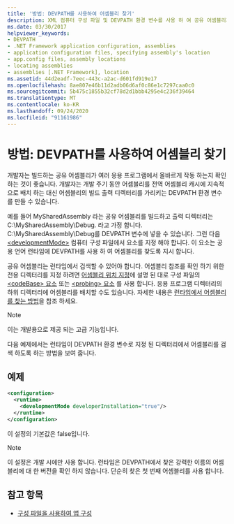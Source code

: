 ```yaml
---
title: '방법: DEVPATH를 사용하여 어셈블리 찾기'
description: XML 컴퓨터 구성 파일 및 DEVPATH 환경 변수를 사용 하 여 공유 어셈블리가 .NET의 많은 응용 프로그램에서 올바르게 작동 하는지 테스트 합니다.
ms.date: 03/30/2017
helpviewer_keywords:
- DEVPATH
- .NET Framework application configuration, assemblies
- application configuration files, specifying assembly's location
- app.config files, assembly locations
- locating assemblies
- assemblies [.NET Framework], location
ms.assetid: 44d2eadf-7eec-443c-a2ac-d601fd919e17
ms.openlocfilehash: 8ae807e46b11d2adb06d6af0c86e1c7297caa0c0
ms.sourcegitcommit: 5b475c1855b32cf78d2d1bbb4295e4c236f39464
ms.translationtype: MT
ms.contentlocale: ko-KR
ms.lasthandoff: 09/24/2020
ms.locfileid: "91161986"
---
```

# <a name="how-to-locate-assemblies-by-using-devpath"></a>방법: DEVPATH를 사용하여 어셈블리 찾기

개발자는 빌드하는 공유 어셈블리가 여러 응용 프로그램에서 올바르게 작동 하는지 확인 하는 것이 좋습니다. 개발자는 개발 주기 동안 어셈블리를 전역 어셈블리 캐시에 지속적으로 배치 하는 대신 어셈블리의 빌드 출력 디렉터리를 가리키는 DEVPATH 환경 변수를 만들 수 있습니다.  
  
 예를 들어 MySharedAssembly 라는 공유 어셈블리를 빌드하고 출력 디렉터리는 C:\MySharedAssembly\Debug. 라고 가정 합니다. C:\MySharedAssembly\Debug를 DEVPATH 변수에 넣을 수 있습니다. 그런 다음 [\<developmentMode>](./file-schema/runtime/developmentmode-element.md) 컴퓨터 구성 파일에서 요소를 지정 해야 합니다. 이 요소는 공용 언어 런타임에 DEVPATH를 사용 하 여 어셈블리를 찾도록 지시 합니다.  
  
 공유 어셈블리는 런타임에서 검색할 수 있어야 합니다.  어셈블리 참조를 확인 하기 위한 전용 디렉터리를 지정 하려면 [어셈블리 위치 지정](specify-assembly-location.md)에 설명 된 대로 구성 파일의 [ \<codeBase> 요소](./file-schema/runtime/codebase-element.md) 또는 [ \<probing> 요소](./file-schema/runtime/probing-element.md) 를 사용 합니다.  응용 프로그램 디렉터리의 하위 디렉터리에 어셈블리를 배치할 수도 있습니다. 자세한 내용은 [런타임에서 어셈블리를 찾는 방법](../deployment/how-the-runtime-locates-assemblies.md)을 참조 하세요.  
  
> [!NOTE]
> 이는 개발용으로 제공 되는 고급 기능입니다.  
  
 다음 예제에서는 런타임이 DEVPATH 환경 변수로 지정 된 디렉터리에서 어셈블리를 검색 하도록 하는 방법을 보여 줍니다.  
  
## <a name="example"></a>예제  
  
```xml  
<configuration>  
  <runtime>  
    <developmentMode developerInstallation="true"/>  
  </runtime>  
</configuration>  
```  
  
 이 설정의 기본값은 false입니다.  
  
> [!NOTE]
> 이 설정은 개발 시에만 사용 합니다. 런타임은 DEVPATH에서 찾은 강력한 이름의 어셈블리에 대 한 버전을 확인 하지 않습니다. 단순히 찾은 첫 번째 어셈블리를 사용 합니다.  
  
## <a name="see-also"></a>참고 항목

- [구성 파일을 사용하여 앱 구성](index.md)

